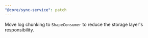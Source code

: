 ```yaml
---
"@core/sync-service": patch
---
```


Move log chunking to `ShapeConsumer` to reduce the storage layer's responsibility.
